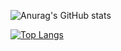![Anurag's GitHub stats](https://github-readme-stats.vercel.app/api?username=lilei2603&theme=github_light&show_icons=true&hide_border=true&count_private=true)


[![Top Langs](https://github-readme-stats.vercel.app/api/top-langs/?username=lilei2603&theme=github_light&hide_border=true&layout=compact)](https://github.com/anuraghazra/github-readme-stats)

<!--
**lilei2603/lilei2603** is a ✨ _special_ ✨ repository because its `README.md` (this file) appears on your GitHub profile.

Here are some ideas to get you started:

- 🔭 I’m currently working on ...
- 🌱 I’m currently learning ...
- 👯 I’m looking to collaborate on ...
- 🤔 I’m looking for help with ...
- 💬 Ask me about ...
- 📫 How to reach me: ...
- 😄 Pronouns: ...
- ⚡ Fun fact: ...
-->
